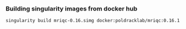 ### Building singularity images from docker hub
```bash
singularity build mriqc-0.16.simg docker:poldracklab/mriqc:0.16.1
```
